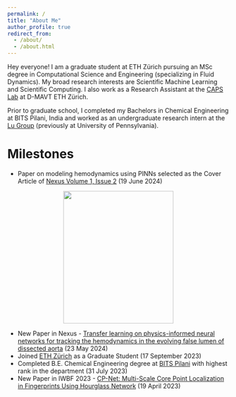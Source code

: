 ```yaml
---
permalink: /
title: "About Me"
author_profile: true
redirect_from: 
  - /about/
  - /about.html
---
```


Hey everyone! I am a graduate student at ETH Zürich pursuing an MSc degree in Computational Science and Engineering (specializing in Fluid Dynamics). My broad research interests are Scientific Machine Learning and Scientific Computing. I also work as a Research Assistant at the [CAPS Lab](https://caps.ethz.ch/) at D-MAVT ETH Zürich.

Prior to graduate school, I completed my Bachelors in Chemical Engineering at BITS Pilani, India and worked as an undergraduate research intern at the [Lu Group](https://lugroup.yale.edu/) (previously at University of Pennsylvania). 


Milestones
======
- Paper on modeling hemodynamics using PINNs selected as the Cover Article of [Nexus Volume 1, Issue 2](https://www.cell.com/nexus/issue?pii=S2950-1601(24)X0003-0#fullCover) (19 June 2024)
<p align="center">
  <img src="\webpage\images\nexus_cover.jpg" width="250" height="300" />
</p>

- New Paper in Nexus - [Transfer learning on physics-informed neural networks for tracking the hemodynamics in the evolving false lumen of dissected aorta](https://doi.org/10.1016/j.ynexs.2024.100016) (23 May 2024)
- Joined [ETH Zürich](https://ethz.ch/en.html) as a Graduate Student (17 September 2023)
- Completed B.E. Chemical Engineering degree at [BITS Pilani](https://www.bits-pilani.ac.in/) with highest rank in the department (31 July 2023)
- New Paper in IWBF 2023 - [CP-Net: Multi-Scale Core Point Localization in Fingerprints Using Hourglass Network](https://ieeexplore.ieee.org/document/10157521) (19 April 2023)
